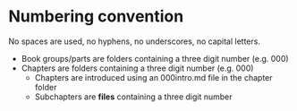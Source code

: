 # Numbering convention
No spaces are used, no hyphens, no underscores, no capital letters.
* Book groups/parts are folders containing a three digit number (e.g. 000)
* Chapters are folders containing a three digit number (e.g. 000)
    * Chapters are introduced using an 000intro.md file in the chapter folder
    * Subchapters are **files** containing a three digit number

